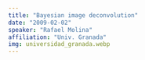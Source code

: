 ```yaml
---
title: "Bayesian image deconvolution"
date: "2009-02-02"
speaker: "Rafael Molina"
affiliation: "Univ. Granada"
img: universidad_granada.webp
---
```

